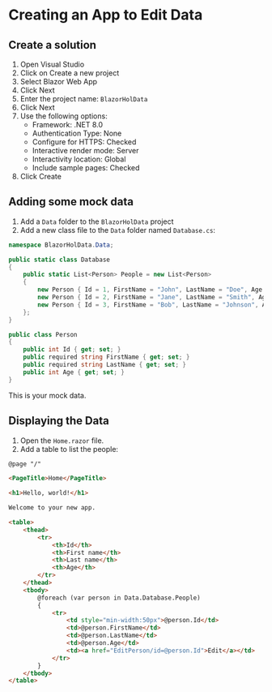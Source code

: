 # Creating an App to Edit Data

## Create a solution

1. Open Visual Studio
2. Click on Create a new project
3. Select Blazor Web App
4. Click Next
5. Enter the project name: `BlazorHolData`
6. Click Next
7. Use the following options:
   - Framework: .NET 8.0
   - Authentication Type: None
   - Configure for HTTPS: Checked
   - Interactive render mode: Server
   - Interactivity location: Global
   - Include sample pages: Checked
8. Click Create

## Adding some mock data

1. Add a `Data` folder to the `BlazorHolData` project
2. Add a new class file to the `Data` folder named `Database.cs`:

```csharp
namespace BlazorHolData.Data;

public static class Database
{
    public static List<Person> People = new List<Person>
    {
        new Person { Id = 1, FirstName = "John", LastName = "Doe", Age = 30 },
        new Person { Id = 2, FirstName = "Jane", LastName = "Smith", Age = 25 },
        new Person { Id = 3, FirstName = "Bob", LastName = "Johnson", Age = 40 }
    };
}

public class Person
{
    public int Id { get; set; }
    public required string FirstName { get; set; }
    public required string LastName { get; set; }
    public int Age { get; set; }
}
```

This is your mock data.

## Displaying the Data

1. Open the `Home.razor` file.
2. Add a table to list the people:

```html
@page "/"

<PageTitle>Home</PageTitle>

<h1>Hello, world!</h1>

Welcome to your new app.

<table>
    <thead>
        <tr>
            <th>Id</th>
            <th>First name</th>
            <th>Last name</th>
            <th>Age</th>
        </tr>
    </thead>
    <tbody>
        @foreach (var person in Data.Database.People)
        {
            <tr>
                <td style="min-width:50px">@person.Id</td>
                <td>@person.FirstName</td>
                <td>@person.LastName</td>
                <td>@person.Age</td>
                <td><a href="EditPerson/id=@person.Id">Edit</a></td>
            </tr>
        }
    </tbody>
</table>
```

